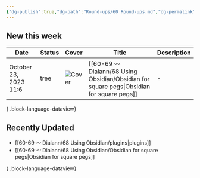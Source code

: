 ```yaml
---
{"dg-publish":true,"dg-path":"Round-ups/60 Round-ups.md","dg-permalink":"roundup","permalink":"/roundup/","title":"What's new this week","pinned":true,"contentClasses":"cards cards-1-1","noteIcon":""}
---
```



## New this week

| Date                  | Status | Cover      | Title                                                                                        | Description |
| --------------------- | ------ | ---------- | -------------------------------------------------------------------------------------------- | ----------- |
| October 23, 2023 11:6 | tree   | ![Cover]() | [[60-69 〰️ Dialann/68 Using Obsidian/Obsidian for square pegs\|Obsidian for square pegs]] | \-          |

{ .block-language-dataview}

## Recently Updated
- [[60-69 〰️ Dialann/68 Using Obsidian/plugins\|plugins]]
- [[60-69 〰️ Dialann/68 Using Obsidian/Obsidian for square pegs\|Obsidian for square pegs]]

{ .block-language-dataview}

